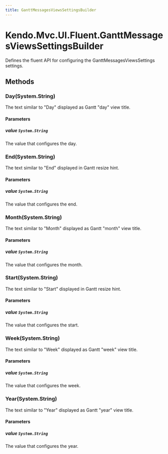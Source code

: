 ```yaml
---
title: GanttMessagesViewsSettingsBuilder
---
```


# Kendo.Mvc.UI.Fluent.GanttMessagesViewsSettingsBuilder
Defines the fluent API for configuring the GanttMessagesViewsSettings settings.




## Methods


### Day(System.String)
The text similar to "Day" displayed as Gantt "day" view title.


#### Parameters

##### value `System.String`
The value that configures the day.





### End(System.String)
The text similar to "End" displayed in Gantt resize hint.


#### Parameters

##### value `System.String`
The value that configures the end.





### Month(System.String)
The text similar to "Month" displayed as Gantt "month" view title.


#### Parameters

##### value `System.String`
The value that configures the month.





### Start(System.String)
The text similar to "Start" displayed in Gantt resize hint.


#### Parameters

##### value `System.String`
The value that configures the start.





### Week(System.String)
The text similar to "Week" displayed as Gantt "week" view title.


#### Parameters

##### value `System.String`
The value that configures the week.





### Year(System.String)
The text similar to "Year" displayed as Gantt "year" view title.


#### Parameters

##### value `System.String`
The value that configures the year.






